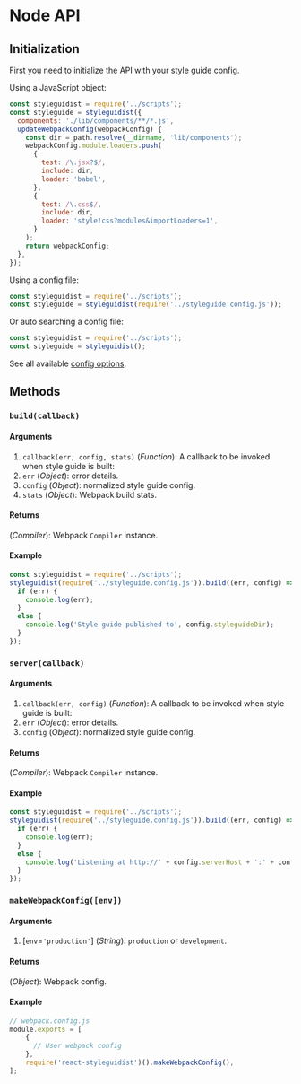 # Node API

## Initialization

First you need to initialize the API with your style guide config.

Using a JavaScript object:

```javascript
const styleguidist = require('../scripts');
const styleguide = styleguidist({
  components: './lib/components/**/*.js',
  updateWebpackConfig(webpackConfig) {
    const dir = path.resolve(__dirname, 'lib/components');
    webpackConfig.module.loaders.push(
      {
        test: /\.jsx?$/,
        include: dir,
        loader: 'babel',
      },
      {
        test: /\.css$/,
        include: dir,
        loader: 'style!css?modules&importLoaders=1',
      }
    );
    return webpackConfig;
  },
});
```

Using a config file:

```javascript
const styleguidist = require('../scripts');
const styleguide = styleguidist(require('../styleguide.config.js'));
```

Or auto searching a config file:

```javascript
const styleguidist = require('../scripts');
const styleguide = styleguidist();
```

See all available [config options](./Configuration.md).

## Methods

### `build(callback)`

#### Arguments

1. `callback(err, config, stats)` (*Function*): A callback to be invoked when style guide is built:
  1. `err` (*Object*): error details.
  2. `config` (*Object*): normalized style guide config.
  3. `stats` (*Object*): Webpack build stats.

#### Returns

(*Compiler*): Webpack `Compiler` instance.

#### Example

```javascript
const styleguidist = require('../scripts');
styleguidist(require('../styleguide.config.js')).build((err, config) => {
  if (err) {
    console.log(err);
  }
  else {
    console.log('Style guide published to', config.styleguideDir);
  }
});
```


### `server(callback)`

#### Arguments

1. `callback(err, config)` (*Function*): A callback to be invoked when style guide is built:
  1. `err` (*Object*): error details.
  2. `config` (*Object*): normalized style guide config.

#### Returns

(*Compiler*): Webpack `Compiler` instance.

#### Example

```javascript
const styleguidist = require('../scripts');
styleguidist(require('../styleguide.config.js')).build((err, config) => {
  if (err) {
    console.log(err);
  }
  else {
    console.log('Listening at http://' + config.serverHost + ':' + config.serverPort);
  }
});
```

### `makeWebpackConfig([env])`

#### Arguments

1. \[`env`=`'production'`\] (*String*): `production` or `development`.

#### Returns

(*Object*): Webpack config.

#### Example

```javascript
// webpack.config.js
module.exports = [
    {
      // User webpack config
    },
    require('react-styleguidist')().makeWebpackConfig(),
];
```

